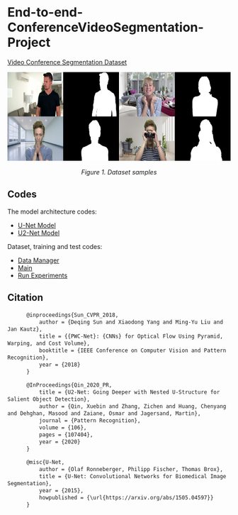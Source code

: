 # End-to-end-ConferenceVideoSegmentation-Project

[Video Conference Segmentation Dataset](https://github.com/kuangzijian/Flow-Based-Video-Segmentation)

<p align="center">
  <img height="200"  src="images/dataset.png">
  <p align="center"><i>Figure 1. Dataset samples</i></p>
</p>

## Codes

The model architecture codes:

* [U-Net Model](https://github.com/knrl/End-to-end-ConferenceVideoSegmentation-Project/blob/main/models/unet.py)
* [U2-Net Model](https://github.com/knrl/End-to-end-ConferenceVideoSegmentation-Project/blob/main/models/u2net.py)

Dataset, training and test codes:

* [Data Manager](https://github.com/knrl/End-to-end-ConferenceVideoSegmentation-Project/blob/main/data_manager.py)
* [Main](https://github.com/knrl/End-to-end-ConferenceVideoSegmentation-Project/blob/main/main.py)
* [Run Experiments](https://github.com/knrl/End-to-end-ConferenceVideoSegmentation-Project/blob/main/run_experiment.py)


## Citation
```
      @inproceedings{Sun_CVPR_2018,
          author = {Deqing Sun and Xiaodong Yang and Ming-Yu Liu and Jan Kautz},
          title = {{PWC-Net}: {CNNs} for Optical Flow Using Pyramid, Warping, and Cost Volume},
          booktitle = {IEEE Conference on Computer Vision and Pattern Recognition},
          year = {2018}
      }
```
```
      @InProceedings{Qin_2020_PR,
          title = {U2-Net: Going Deeper with Nested U-Structure for Salient Object Detection},
          author = {Qin, Xuebin and Zhang, Zichen and Huang, Chenyang and Dehghan, Masood and Zaiane, Osmar and Jagersand, Martin},
          journal = {Pattern Recognition},
          volume = {106},
          pages = {107404},
          year = {2020}
      }
``` 
```
      @misc{U-Net,
          author = {Olaf Ronneberger, Philipp Fischer, Thomas Brox},
          title = {U-Net: Convolutional Networks for Biomedical Image Segmentation},
          year = {2015},
          howpublished = {\url{https://arxiv.org/abs/1505.04597}}
      }
```  
